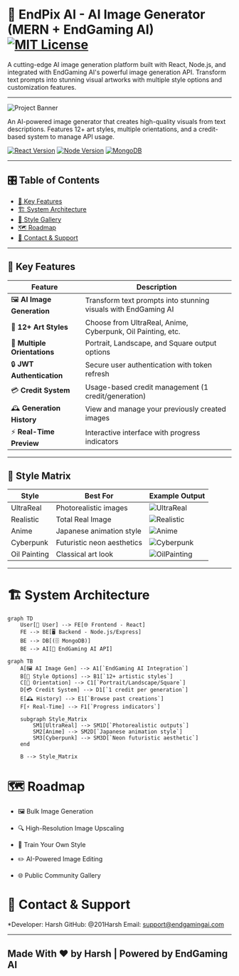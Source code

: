 # 🎨 EndPix AI - AI Image Generator (MERN + EndGaming AI) [![MIT License](https://img.shields.io/badge/License-MIT-green.svg)](https://choosealicense.com/licenses/mit/)

A cutting-edge AI image generation platform built with React, Node.js, and integrated with EndGaming AI's powerful image generation API. Transform text prompts into stunning visual artworks with multiple style options and customization features.

---

![Project Banner](https://img.shields.io/badge/BANNER-COMING_SOON-blue?style=for-the-badge&logo=react&logoColor=white&color=61DAFB&labelColor=20232A)

An AI-powered image generator that creates high-quality visuals from text descriptions. Features 12+ art styles, multiple orientations, and a credit-based system to manage API usage.

[![React Version](https://img.shields.io/badge/React-18.2.0-blue)](https://react.dev/)
[![Node Version](https://img.shields.io/badge/Node-18.16.0-green)](https://nodejs.org/)
[![MongoDB](https://img.shields.io/badge/MongoDB-6.0.9-green)](https://www.mongodb.com/)

---

## 🎛️ Table of Contents

- [🌟 Key Features](#-key-features)
- [🏗️ System Architecture](#-system-architecture)
- [🎨 Style Gallery](#-style-gallery)
- [🗺 Roadmap](#-roadmap)
- [📮 Contact & Support](#-contact--support)

---

## 🌟 Key Features

| Feature                      | Description                                                    |
| ---------------------------- | -------------------------------------------------------------- |
| 🖼️ **AI Image Generation**   | Transform text prompts into stunning visuals with EndGaming AI |
| 🎨 **12+ Art Styles**        | Choose from UltraReal, Anime, Cyberpunk, Oil Painting, etc.    |
| 📐 **Multiple Orientations** | Portrait, Landscape, and Square output options                 |
| 🔒 **JWT Authentication**    | Secure user authentication with token refresh                  |
| 💳 **Credit System**         | Usage-based credit management (1 credit/generation)            |
| 🕰️ **Generation History**    | View and manage your previously created images                 |
| ⚡ **Real-Time Preview**     | Interactive interface with progress indicators                 |

---

## 🔷 Style Matrix

| Style        | Best For                   | Example Output    |
| ------------ | -------------------------- | ----------------- |
| UltraReal    | Photorealistic images      | ![UltraReal](https://images.unsplash.com/photo-1514315384763-ba401779410f?q=80&w=1583&auto=format&fit=crop&ixlib=rb-4.1.0&ixid=M3wxMjA3fDB8MHxwaG90by1wYWdlfHx8fGVufDB8fHx8fA%3D%3D)   |
| Realistic    | Total Real Image      | ![Realistic](https://images.unsplash.com/photo-1601217672201-cca23494ed2c?q=80&w=1528&auto=format&fit=crop&ixlib=rb-4.1.0&ixid=M3wxMjA3fDB8MHxwaG90by1wYWdlfHx8fGVufDB8fHx8fA%3D%3D)   |
| Anime        | Japanese animation style   | ![Anime](https://images.unsplash.com/photo-1657815555962-297100ce4b0e?q=80&w=1587&auto=format&fit=crop&ixlib=rb-4.1.0&ixid=M3wxMjA3fDB8MHxwaG90by1wYWdlfHx8fGVufDB8fHx8fA%3D%3D)       |
| Cyberpunk    | Futuristic neon aesthetics | ![Cyberpunk](https://images.unsplash.com/photo-1575365717666-1a84be3fd104?q=80&w=1470&auto=format&fit=crop&ixlib=rb-4.1.0&ixid=M3wxMjA3fDB8MHxwaG90by1wYWdlfHx8fGVufDB8fHx8fA%3D%3D)   |
| Oil Painting | Classical art look         | ![OilPainting](https://images.unsplash.com/photo-1746309820725-7b20b6e82cef?q=80&w=1538&auto=format&fit=crop&ixlib=rb-4.1.0&ixid=M3wxMjA3fDB8MHxwaG90by1wYWdlfHx8fGVufDB8fHx8fA%3D%3D) |

---

# 🏗️ System Architecture

```mermaid
graph TD
    User[👤 User] --> FE[🌐 Frontend - React]
    FE --> BE[🖥️ Backend - Node.js/Express]
    BE --> DB[(🗄️ MongoDB)]
    BE --> AI[🤖 EndGaming AI API]
```

```mermaid
graph TB
    A[🖼️ AI Image Gen] --> A1[`EndGaming AI Integration`]
    B[🎨 Style Options] --> B1[`12+ artistic styles`]
    C[📐 Orientation] --> C1[`Portrait/Landscape/Square`]
    D[💳 Credit System] --> D1[`1 credit per generation`]
    E[🕰️ History] --> E1[`Browse past creations`]
    F[⚡ Real-Time] --> F1[`Progress indicators`]

    subgraph Style_Matrix
        SM1[UltraReal] --> SM1D[`Photorealistic outputs`]
        SM2[Anime] --> SM2D[`Japanese animation style`]
        SM3[Cyberpunk] --> SM3D[`Neon futuristic aesthetic`]
    end

    B --> Style_Matrix
```

# 🗺 Roadmap

- 🖼️ Bulk Image Generation

- 🔍 High-Resolution Image Upscaling

- 🎨 Train Your Own Style

- ✏️ AI-Powered Image Editing

- 🌐 Public Community Gallery

# 📮 Contact & Support

\*Developer: Harsh
GitHub: @201Harsh
Email: support@endgamingai.com

---

## Made With ❤️ by Harsh | Powered by EndGaming AI
